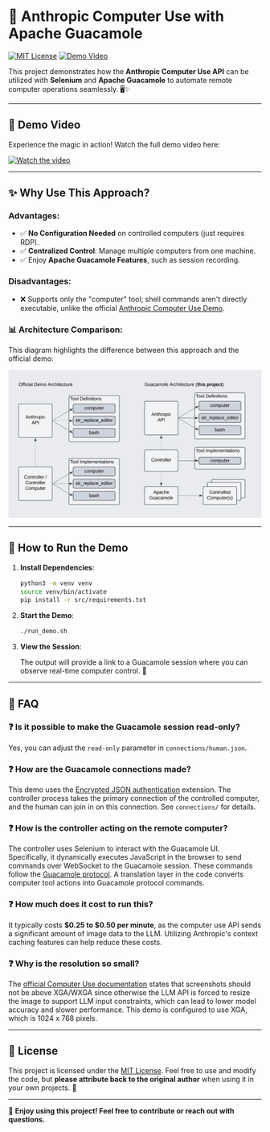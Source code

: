 # 🚀 Anthropic Computer Use with Apache Guacamole

[![MIT License](https://img.shields.io/badge/License-MIT-blue.svg)](./LICENSE) [![Demo Video](https://img.shields.io/badge/Video-Demo-red)](#demo-video)

This project demonstrates how the **Anthropic Computer Use API** can be utilized with **Selenium** and **Apache Guacamole** to automate remote computer operations seamlessly. 🖥️✨

---

## 🎥 Demo Video

Experience the magic in action! Watch the full demo video here:

[![Watch the video](https://img.youtube.com/vi/xkbIO4OmPhI/maxresdefault.jpg)](https://youtu.be/xkbIO4OmPhI)

---

## ✨ Why Use This Approach?

### Advantages:

- ✅ **No Configuration Needed** on controlled computers (just requires RDP).
- ✅ **Centralized Control**: Manage multiple computers from one machine.
- ✅ Enjoy **Apache Guacamole Features**, such as session recording.

### Disadvantages:

- ❌ Supports only the "computer" tool; shell commands aren't directly executable, unlike the official [Anthropic Computer Use Demo](https://github.com/anthropics/anthropic-quickstarts/tree/main/computer-use-demo).

### 📊 Architecture Comparison:

This diagram highlights the difference between this approach and the official demo:

![Architecture](architecture_comparison.png)

---

## 🚀 How to Run the Demo

1. **Install Dependencies**:

   ```bash
   python3 -m venv venv
   source venv/bin/activate
   pip install -r src/requirements.txt
   ```

2. **Start the Demo**:

   ```bash
   ./run_demo.sh
   ```

3. **View the Session**:

   The output will provide a link to a Guacamole session where you can observe real-time computer control. 🎥

---

## 🤔 FAQ

### ❓ Is it possible to make the Guacamole session read-only?

Yes, you can adjust the `read-only` parameter in `connections/human.json`.

### ❓ How are the Guacamole connections made?

This demo uses the [Encrypted JSON authentication](https://guacamole.apache.org/doc/gug/json-auth.html) extension. The controller process takes the primary connection of the controlled computer, and the human can join in on this connection. See `connections/` for details.

### ❓ How is the controller acting on the remote computer?

The controller uses Selenium to interact with the Guacamole UI. Specifically, it dynamically executes JavaScript in the browser to send commands over WebSocket to the Guacamole session. These commands follow the [Guacamole protocol](https://guacamole.apache.org/doc/gug/guacamole-protocol.html). A translation layer in the code converts computer tool actions into Guacamole protocol commands.

### ❓ How much does it cost to run this?

It typically costs **$0.25 to $0.50 per minute**, as the computer use API sends a significant amount of image data to the LLM. Utilizing Anthropic's context caching features can help reduce these costs.

### ❓ Why is the resolution so small?

The [official Computer Use documentation](https://docs.anthropic.com/en/docs/build-with-claude/computer-use#computer-tool)
states that screenshots should not be above XGA/WXGA since otherwise the LLM API is
forced to resize the image to support LLM input constraints, which can lead to
lower model accuracy and slower performance. This demo is configured to use XGA, which
is 1024 x 768 pixels.

---

## 📜 License

This project is licensed under the [MIT License](./LICENSE). Feel free to use and modify the code, but **please attribute back to the original author** when using it in your own projects. 🙌

---

🌟 **Enjoy using this project! Feel free to contribute or reach out with questions.**
